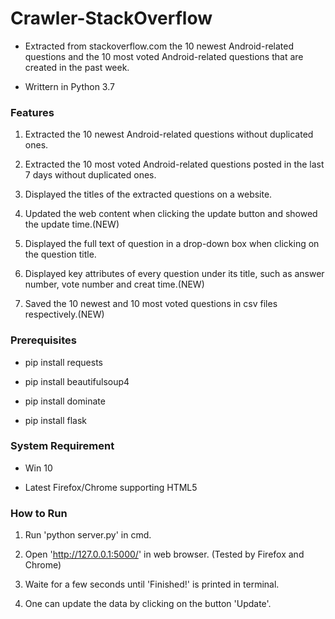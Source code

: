 # Crawler-StackOverflow
- Extracted from stackoverflow.com the 10 newest Android-related questions and the 10 most voted Android-related questions that are created in the past week.

- Writtern in Python 3.7

### Features
1. Extracted the 10 newest Android-related questions without duplicated ones.

2. Extracted the 10 most voted Android-related questions posted in the last 7 days without duplicated ones.

3. Displayed the titles of the extracted questions on a website.

4. Updated the web content when clicking the update button and showed the update time.(NEW)
  
4. Displayed the full text of question in a drop-down box when clicking on the question title.

5. Displayed key attributes of every question under its title, such as answer number, vote number and creat time.(NEW)
  
6. Saved the 10 newest and 10 most voted questions in csv files respectively.(NEW)

### Prerequisites
- pip install requests

- pip install beautifulsoup4

- pip install dominate

- pip install flask

### System Requirement
- Win 10

- Latest Firefox/Chrome supporting HTML5

### How to Run
1. Run 'python server.py' in cmd.

2. Open 'http://127.0.0.1:5000/' in web browser. (Tested by Firefox and Chrome)

3. Waite for a few seconds until 'Finished!' is printed in terminal.

4. One can update the data by clicking on the button 'Update'.

